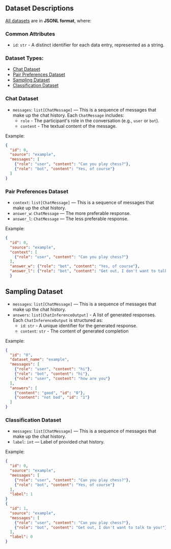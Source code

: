 ## Dataset Descriptions

[All datasets](../tests/fixtures/datasets) are in **JSONL format**, where:


### Common Attributes
- `id`: `str` - A distinct identifier for each data entry, represented as a string.

### Dataset Types:
- [Chat Dataset](#-chat-dataset)
- [Pair Preferences Dataset](#-pair-preferences-dataset)
- [Sampling Dataset](#-sampling-dataset)
- [Classification Dataset](#-classification-dataset)



<a name="-chat-dataset"></a>
### Chat Dataset

- `messages`: `list[ChatMessage]` — This is a sequence of messages that make up the chat history. Each `ChatMessage` includes:
  - `role` - The participant's role in the conversation (e.g., `user` or `bot`).
  - `content` -  The textual content of the message.

Example:
```json
{
  "id": 0,
  "source": "example",
  "messages": [
    {"role": "user", "content": "Can you play chess?"},
    {"role": "bot", "content": "Yes, of course"}
  ]
}
```



<a name="-pair-preferences-dataset"></a>
### Pair Preferences Dataset

- `context`: `list[ChatMessage]` — This is a sequence of messages that make up the chat history.
- `answer_w`: `ChatMessage` — The more preferable response.
- `answer_l`: `ChatMessage` — The less preferable response.

Example:
```json
{
  "id": 0,
  "source": "example", 
  "context": [
    {"role": "user", "content": "Can you play chess?"}
  ],
  "answer_w": {"role": "bot", "content": "Yes, of course"},
  "answer_l": {"role": "bot", "content": "Get out, I don't want to talk to you!"}
  }
```



<a name="-sampling-dataset"></a>
## Sampling Dataset
- `messages`: `list[ChatMessage]` — This is a sequence of messages that make up the chat history.
- `answers`: `list[ChatInferenceOutput]` - A list of generated responses. Each `ChatInferenceOutput` is structured as:
  - `id`: `str` -  A unique identifier for the generated response.
  - `content`: `str` - The content of generated completion

Example:
```json
{
  "id": "0", 
  "dataset_name": "example", 
  "messages": [
    {"role": "user", "content": "hi"}, 
    {"role": "bot", "content": "hi"}, 
    {"role": "user", "content": "how are you"}
  ], 
  "answers": [
    {"content": "good", "id": "0"}, 
    {"content": "not bad", "id": "1"}
  ]
}
```



<a name="-classification-dataset"></a>
### Classification Dataset
- `messages`: `list[ChatMessage]` — This is a sequence of messages that make up the chat history.
- `label`: `int` — Label of provided chat history.

Example: 
```json
{
  "id": 0,
  "source": "example",
  "messages": [
    {"role": "user", "content": "Can you play chess?"},
    {"role": "bot", "content": "Yes, of course"}
  ],
  "label": 1
}
{
  "id": 1,
  "source": "example",
  "messages": [
    {"role": "user", "content": "Can you play chess?"},
    {"role": "bot", "content": "Get out, I don't want to talk to you!"}
  ],
  "label": 0
}
```